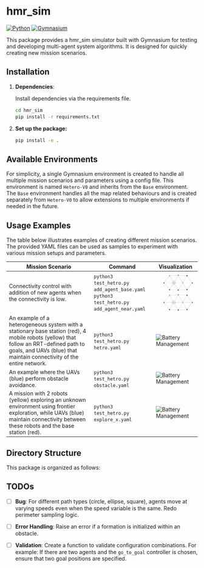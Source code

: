 # hmr_sim

[![Python](https://img.shields.io/badge/Python-3.7%20or%20later-blue.svg)](https://www.python.org/downloads/)
[![Gymnasium](https://gymnasium.farama.org/assets/images/logo-dark.svg)](https://github.com/Farama-Foundation/Gymnasium)


This package provides a hmr_sim simulator built with Gymnasium for testing and developing multi-agent system algorithms. It is designed for quickly creating new mission scenarios.


## Installation

1. **Dependencies**: 

    Install dependencies via the requirements file.

    ```bash
    cd hmr_sim
    pip install -r requirements.txt
    ```

2. **Set up the package:**

    ```bash
    pip install -e . 
    ```


## Available Environments

For simplicity, a single Gymnasium environment is created to handle all multiple mission scenarios and parameters using a config file.
This environment is named ```Hetero-V0``` and inherits from the  ```Base``` environment. The ```Base``` environment handles all the map related behaviours and is created separately from ```Hetero-V0``` to allow extensions to multiple environments if needed in the future.

## Usage Examples

The table below illustrates examples of creating different mission scenarios. The provided YAML files can be used as samples to experiment with various mission setups and parameters.

| Mission Scenario                                                                                                                                                                                                | Command                                                                                              | Visualization                                                                                                                                                            |
|-----------------------------------------------------------------------------------------------------------------------------------------------------------------------------------------------------------------|------------------------------------------------------------------------------------------------------|--------------------------------------------------------------------------------------------------------------------------------------------------------------------------|
| Connectivity control with addition of new agents when the connectivity is low.                                                                                                                                  | ```python3 test_hetro.py add_agent_base.yaml``` <br> ```python3 test_hetro.py add_agent_near.yaml``` | <img src="hmr_sim/media/add_agent_base.gif" alt="Battery Management" width="250"> <br> <img src="hmr_sim/media/add_agent_near.gif" alt="Battery Management" width="250"> |
| An example of a heterogeneous system with a stationary base station (red), 4 mobile robots (yellow) that follow an RRT-defined path to goals, and UAVs (blue) that maintain connectivity of the entire network. | ```python3 test_hetro.py hetro.yaml```                                                               | <img src="hmr_sim/media/hetro.gif" alt="Battery Management" width="250">                                                                                                 |
| An example where the UAVs (blue) perform obstacle avoidance.                                                                                                                                                    | ```python3 test_hetro.py obstacle.yaml```                                                            | <img src="hmr_sim/media/obstacle.gif" alt="Battery Management" width="250">                                                                                              |
| A mission with 2 robots (yellow) exploring an unknown environment using frontier exploration, while UAVs (blue) maintain connectivity between these robots and the base station (red).                          | ```python3 test_hetro.py explore_x.yaml```                                                           | <img src="hmr_sim/media/multi_agent_exploration.gif" alt="Battery Management" width="250">                                                                               |


## Directory Structure

This package is organized as follows:

## TODOs

- [ ] **Bug**: For different path types (circle, ellipse, square), agents move at varying speeds even when the speed variable is the same. Redo perimeter sampling logic.
- [ ] **Error Handling**: Raise an error if a formation is initialized within an obstacle.
- [ ] **Validation**: Create a function to validate configuration combinations.   For example: If there are two agents and the `go_to_goal` controller is chosen, ensure that two goal positions are specified.


[//]: # (- [ ] Error: Possibly when agents enter the obstacle.)

[//]: # (yellow)

[//]: # (    adjusted_position = self.obstacle_avoidance&#40;proposed_position=proposed_position, )

[//]: # (  File "/home/anton-superior/hmr_sim/hmr_sim/utils/agent.py", line 217, in obstacle_avoidance)

[//]: # (    if is_free_path_fn&#40;current_position, check_point&#41;:)

[//]: # (  File "/home/anton-superior/hmr_sim/hmr_sim/envs/hetro/base.py", line 74, in is_line_of_sight_free)

[//]: # (    end = position_to_grid&#40;position2&#41;)

[//]: # (  File "/home/anton-superior/hmr_sim/hmr_sim/envs/hetro/base.py", line 69, in position_to_grid)

[//]: # (    grid_x = int&#40;&#40;position[0] - self.origin['x']&#41; / self.resolution&#41;)

[//]: # (ValueError: cannot convert float NaN to integer)

[//]: # ()
[//]: # (- [ ] RRT KNOWS THE WHOLE MAP!)

[//]: # ()
[//]: # (- [ ] Sometimes something goes horibly wrong when network breaks)

[//]: # ()
[//]: # (nton-superior@antonsuperior:~/hmr_sim/hmr_sim/tests$ python3 hetro/test_hetro.py thesis1.yaml)

[//]: # (Loading configuration from: /home/anton-superior/hmr_sim/hmr_sim/tests/hetro/thesis1.yaml)

[//]: # (Initializing environment: Hetro-v0)

[//]: # (Using initialization formation: {'shape': 'lattice', 'origin': [0.0, 0.0], 'major_radius': 3.0})

[//]: # (Number of agents is 12, which is <= 12)

[//]: # (base: [-3.5  0. ])

[//]: # (Adding new agent at position: [-3.11058837  1.70612385])

[//]: # (Type: 2, ID: 2, batetery type: 1.0)

[//]: # (Agent 2 removed due to low battery.)

[//]: # (Number of agents is 12, which is <= 12)

[//]: # (base: [-3.5  0. ])

[//]: # (Adding new agent at position: [-4.59110715  1.36820509])

[//]: # (Type: 2, ID: 3, batetery type: 1.0)

[//]: # (Agent 3 removed due to low battery.)

[//]: # (Number of agents is 12, which is <= 12)

[//]: # (base: [-3.5  0. ])

[//]: # (Adding new agent at position: [-3.88941163 -1.70612385])

[//]: # (Type: 2, ID: 4, batetery type: 1.0)

[//]: # (Agent 4 removed due to low battery.)

[//]: # (Number of agents is 12, which is <= 12)

[//]: # (base: [-3.5  0. ])

[//]: # (Adding new agent at position: [-5.07669552  0.75929654])

[//]: # (Type: 2, ID: 5, batetery type: 1.0)

[//]: # (Agent 5 removed due to low battery.)

[//]: # (Number of agents is 12, which is <= 12)

[//]: # (base: [-3.5  0. ])

[//]: # (Adding new agent at position: None)

[//]: # (Type: 2, ID: 6, batetery type: 1.0)

[//]: # (Traceback &#40;most recent call last&#41;:)

[//]: # (  File "/home/anton-superior/hmr_sim/hmr_sim/tests/hetro/test_hetro.py", line 73, in <module>)

[//]: # (    main&#40;&#41;)

[//]: # (  File "/home/anton-superior/hmr_sim/hmr_sim/tests/hetro/test_hetro.py", line 70, in main)

[//]: # (    run&#40;config&#41;)

[//]: # (  File "/home/anton-superior/hmr_sim/hmr_sim/tests/hetro/test_hetro.py", line 40, in run)

[//]: # (    env.render&#40;&#41;)

[//]: # (  File "/home/anton-superior/.local/lib/python3.10/site-packages/gymnasium/core.py", line 332, in render)

[//]: # (    return self.env.render&#40;&#41;)

[//]: # (  File "/home/anton-superior/.local/lib/python3.10/site-packages/gymnasium/wrappers/common.py", line 409, in render)

[//]: # (    return super&#40;&#41;.render&#40;&#41;)

[//]: # (  File "/home/anton-superior/.local/lib/python3.10/site-packages/gymnasium/core.py", line 332, in render)

[//]: # (    return self.env.render&#40;&#41;)

[//]: # (  File "/home/anton-superior/.local/lib/python3.10/site-packages/gymnasium/wrappers/common.py", line 303, in render)

[//]: # (    return self.env.render&#40;&#41;)

[//]: # (  File "/home/anton-superior/hmr_sim/hmr_sim/envs/hetro/hetro_v0.py", line 56, in render)

[//]: # (    self.render_func.render&#40;&#41;)

[//]: # (  File "/home/anton-superior/hmr_sim/hmr_sim/utils/vis.py", line 184, in render)

[//]: # (    self.update_adjacency_lines&#40;&#41;)

[//]: # (  File "/home/anton-superior/hmr_sim/hmr_sim/utils/vis.py", line 91, in update_adjacency_lines)

[//]: # (    adjacency_matrix = self.swarm.compute_adjacency_matrix&#40;&#41;)

[//]: # (  File "/home/anton-superior/hmr_sim/hmr_sim/utils/swarm.py", line 139, in compute_adjacency_matrix)

[//]: # (    distance = euclidean&#40;positions[i], positions[j]&#41;)

[//]: # (  File "/home/anton-superior/.local/lib/python3.10/site-packages/scipy/spatial/distance.py", line 520, in euclidean)

[//]: # (    return minkowski&#40;u, v, p=2, w=w&#41;)

[//]: # (  File "/home/anton-superior/.local/lib/python3.10/site-packages/scipy/spatial/distance.py", line 480, in minkowski)

[//]: # (    dist = norm&#40;u_v, ord=p&#41;)

[//]: # (  File "/home/anton-superior/.local/lib/python3.10/site-packages/scipy/linalg/_misc.py", line 146, in norm)

[//]: # (    a = np.asarray_chkfinite&#40;a&#41;)

[//]: # (  File "/home/anton-superior/.local/lib/python3.10/site-packages/numpy/lib/function_base.py", line 628, in asarray_chkfinite)

[//]: # (    raise ValueError&#40;)

[//]: # (ValueError: array must not contain infs or NaNs)